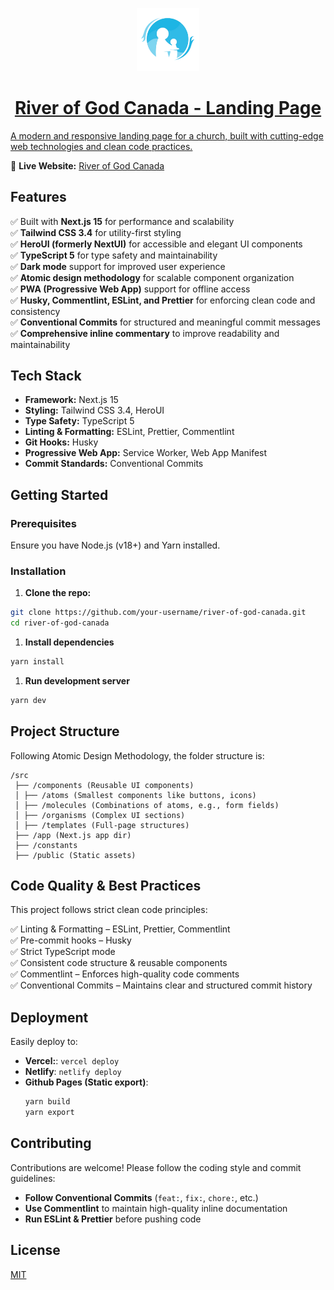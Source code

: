 <p align="center">
  <a href="https://riverofgodcanada.ericshuk.dev" target="_blank">
      <img width="20%" src="https://raw.githubusercontent.com/ericshuk/river-of-god-canada/refs/heads/main/public/icons/android/android-launchericon-192-192.png" alt="River of God Canada" />
      <h1 align="center">River of God Canada - Landing Page</h1>
    <p>A modern and responsive landing page for a church, built with cutting-edge web
technologies and clean code practices.</p>
  </a>
</p>

🔗 **Live Website:**
[River of God Canada](https://riverofgodcanada.ericshuk.dev)

## **Features**

✅ Built with **Next.js 15** for performance and scalability  
✅ **Tailwind CSS 3.4** for utility-first styling  
✅ **HeroUI (formerly NextUI)** for accessible and elegant UI components  
✅ **TypeScript 5** for type safety and maintainability  
✅ **Dark mode** support for improved user experience  
✅ **Atomic design methodology** for scalable component organization  
✅ **PWA (Progressive Web App)** support for offline access  
✅ **Husky, Commentlint, ESLint, and Prettier** for enforcing clean code and
consistency  
✅ **Conventional Commits** for structured and meaningful commit messages  
✅ **Comprehensive inline commentary** to improve readability and
maintainability

## **Tech Stack**

- **Framework:** Next.js 15
- **Styling:** Tailwind CSS 3.4, HeroUI
- **Type Safety:** TypeScript 5
- **Linting & Formatting:** ESLint, Prettier, Commentlint
- **Git Hooks:** Husky
- **Progressive Web App:** Service Worker, Web App Manifest
- **Commit Standards:** Conventional Commits

## **Getting Started**

### **Prerequisites**

Ensure you have Node.js (v18+) and Yarn installed.

### **Installation**

1. **Clone the repo:**

```sh
git clone https://github.com/your-username/river-of-god-canada.git
cd river-of-god-canada
```

1. **Install dependencies**

```sh
yarn install
```

1. **Run development server**

```sh
yarn dev
```

## Project Structure

Following Atomic Design Methodology, the folder structure is:

```
/src
 ├── /components (Reusable UI components)
 │ ├── /atoms (Smallest components like buttons, icons)
 │ ├── /molecules (Combinations of atoms, e.g., form fields)
 │ ├── /organisms (Complex UI sections)
 │ ├── /templates (Full-page structures)
 ├── /app (Next.js app dir)
 ├── /constants
 ├── /public (Static assets)
```

## Code Quality & Best Practices

This project follows strict clean code principles:

✅ Linting & Formatting – ESLint, Prettier, Commentlint  
✅ Pre-commit hooks – Husky  
✅ Strict TypeScript mode  
✅ Consistent code structure & reusable components  
✅ Commentlint – Enforces high-quality code comments  
✅ Conventional Commits – Maintains clear and structured commit history

## **Deployment**

Easily deploy to:

- **Vercel:**: `vercel deploy`
- **Netlify**: `netlify deploy`
- **Github Pages (Static export)**:
  ```sh
  yarn build
  yarn export
  ```

## **Contributing**

Contributions are welcome! Please follow the coding style and commit guidelines:

- **Follow Conventional Commits** (`feat:`, `fix:`, `chore:`, etc.)
- **Use Commentlint** to maintain high-quality inline documentation
- **Run ESLint & Prettier** before pushing code

## License

[MIT](https://choosealicense.com/licenses/mit/)
